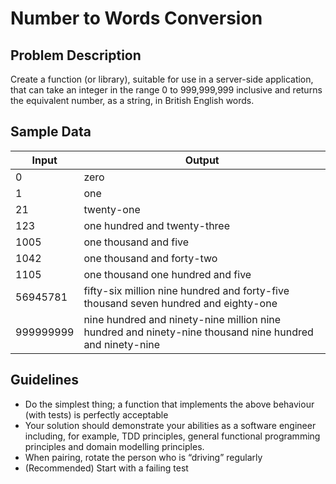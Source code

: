 # Number to Words Conversion

## Problem Description

Create a function (or library), suitable for use in a server-side application, that can take an integer in the range 0 to 999,999,999 inclusive and returns the equivalent number, as a string, in British English words.

## Sample Data

| Input     | Output                                                                                                  |
| --------- | ------------------------------------------------------------------------------------------------------- |
| 0         | zero                                                                                                    |
| 1         | one                                                                                                     |
| 21        | twenty-one                                                                                              |
| 123       | one hundred and twenty-three                                                                            |
| 1005      | one thousand and five                                                                                   |
| 1042      | one thousand and forty-two                                                                              |
| 1105      | one thousand one hundred and five                                                                       |
| 56945781  | fifty-six million nine hundred and forty-five thousand seven hundred and eighty-one                     |
| 999999999 | nine hundred and ninety-nine million nine hundred and ninety-nine thousand nine hundred and ninety-nine |

## Guidelines

- Do the simplest thing; a function that implements the above behaviour (with tests) is perfectly acceptable
- Your solution should demonstrate your abilities as a software engineer including, for example, TDD principles, general functional programming principles and domain modelling principles.
- When pairing, rotate the person who is “driving” regularly
- (Recommended) Start with a failing test
